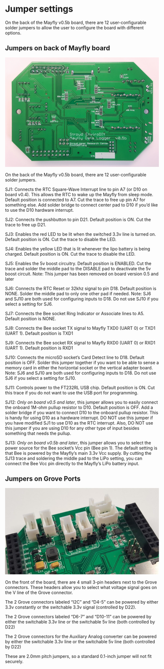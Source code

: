 Jumper settings
==============
On the back of the Mayfly v0.5b board, there are 12 user-configurable solder jumpers to allow the user to configure the board with different options.


## Jumpers on back of Mayfly board

![Mayfly v0.5b Bottom View](https://github.com/EnviroDIY/EnviroDIY_Mayfly_Logger/blob/master/doc/images/mayfly0.5b_bottomview.jpg)

On the back of the Mayfly v0.5b board, there are 12 user-configurable solder jumpers.

SJ1:  Connects the RTC Square-Wave Interrupt line to pin A7 (or D10 on board v0.4). This allows the RTC to wake up the Mayfly from sleep mode. Default position is connected to A7.
Cut the trace to free up pin A7 for something else. Add solder bridge to connect center pad to D10 if you’d like to use the D10 hardware interrupt.

SJ2:  Connects the pushbutton to pin D21.
Default position is ON.
Cut the trace to free up D21.

SJ3:  Enables the red LED to be lit when the switched 3.3v line is turned on.
Default position is ON.
Cut the trace to disable the LED.

SJ4:  Enables the yellow LED that is lit whenever the lipo battery is being charged.
Default position is ON.
Cut the trace to disable the LED.

SJ5:  Enables the 5v boost circuitry.
Default position is ENABLED.
Cut the trace and solder the middle pad to the DISABLE pad to deactivate the 5v boost circuit.
Note:  This jumper has been removed on board version 0.5 and later

SJ6:  Connects the RTC Reset or 32khz signal to pin D18.
Default position is NONE.
Solder the middle pad to only one other pad if needed.
Note:  SJ6 and SJ10 are both used for configuring inputs to D18.
Do not use SJ10 if you select a setting for SJ6.

SJ7:  Connects the Bee socket Ring Indicator or Associate lines to A5.
Default position is NONE.

SJ8:  Connects the Bee socket TX signal to Mayfly TXD0 (UART 0) or TXD1 (UART 1).
Default position is TXD1

SJ9:  Connects the Bee socket RX signal to Mayfly RXD0 (UART 0) or RXD1 (UART 1).
Default position is RXD1

SJ10:  Connects the microSD socket’s Card Detect line to D18.
Default position is OFF.
Solder this jumper together if you want to be able to sense a memory card in either the horizontal socket or the vertical adapter board.
Note:  SJ6 and SJ10 are both used for configuring inputs to D18.
Do not use SJ6 if you select a setting for SJ10.

SJ11:  Controls power to the FT232RL USB chip.
Default position is ON.
Cut this trace if you do not want to use the USB port for programming.

SJ12:  *Only on board v0.5 and later*, this jumper allows you to easily connect the onboard 1M-ohm pullup resistor to D10.
Default position is OFF. Add a solder bridge if you want to connect D10 to the onboard pullup resistor.
This is handy for using D10 as a hardware interrupt.
DO NOT use this jumper if you have modified SJ1 to use D10 as the RTC interrupt.
Also, DO NOT use this jumper if you are using D10 for any other type of input besides something that needs the pullup.

SJ13:  *Only on board v0.5b and later*, this jumper allows you to select the power source for the Bee socket’s Vcc pin (Bee pin 1). The default setting is that Bee is powered by the Mayfly’s main 3.3v Vcc supply.
By cutting the SJ13 trace and soldering the middle pad to the LiPo setting, you can connect the Bee Vcc pin directly to the Mayfly’s LiPo battery input.


## Jumpers on Grove Ports

![Mayfly v0.3 Grove Ports](https://github.com/EnviroDIY/EnviroDIY_Mayfly_Logger/blob/master/doc/images/mayfly_groveports.jpg)

On the front of the board, there are 4 small 3-pin headers next to the Grove connectors.
These headers allow you to select what voltage signal goes on the V line of the Grove connector.

The 2 Grove connectors labeled “I2C” and “D4-5” can be powered by either 3.3v constantly or the switchable 3.3v signal (controlled by D22).

The 2 Grove connectors labeled “D6-7” and “D10-11”  can be powered by either the switchable 3.3v line or the switchable 5v line (both controlled by D22)

The 2 Grove connectors for the Auxiliary Analog converter can be powered by either the switchable 3.3v line or the switchable 5v line (both controlled by D22)

These are 2.0mm pitch jumpers, so a standard 0.1-inch jumper will not fit securely.
